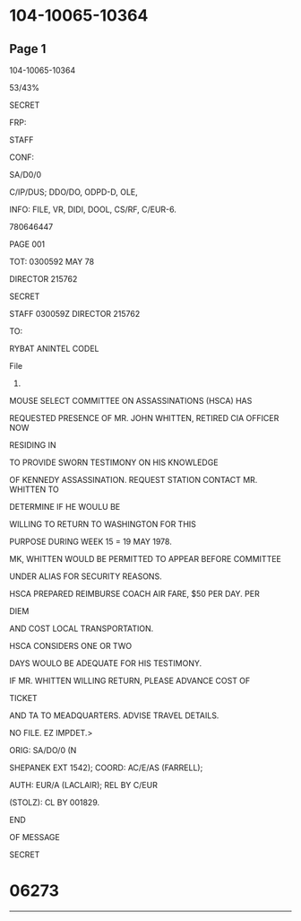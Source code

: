 # 104-10065-10364

## Page 1

104-10065-10364

53/43%

SECRET

FRP:

STAFF

CONF:

SA/D0/0

C/IP/DUS; DDO/DO, ODPD-D, OLE,

INFO: FILE, VR, DIDI, DOOL, CS/RF, C/EUR-6.

780646447

PAGE 001

TOT: 0300592 MAY 78

DIRECTOR 215762

SECRET

STAFF 030059Z DIRECTOR 215762

TO:

RYBAT ANINTEL CODEL

File

1.

MOUSE SELECT COMMITTEE ON ASSASSINATIONS (HSCA) HAS

REQUESTED PRESENCE OF MR. JOHN WHITTEN, RETIRED CIA OFFICER NOW

RESIDING IN

TO PROVIDE SWORN TESTIMONY ON HIS KNOWLEDGE

OF KENNEDY ASSASSINATION. REQUEST STATION CONTACT MR. WHITTEN TO

DETERMINE IF HE WOULU BE

WILLING TO RETURN TO WASHINGTON FOR THIS

PURPOSE DURING WEEK 15 = 19 MAY 1978.

MK, WHITTEN WOULD BE PERMITTED TO APPEAR BEFORE COMMITTEE

UNDER ALIAS FOR SECURITY REASONS.

HSCA PREPARED REIMBURSE COACH AIR FARE, $50 PER DAY. PER

DIEM

AND COST LOCAL TRANSPORTATION.

HSCA CONSIDERS ONE OR TWO

DAYS WOULO BE ADEQUATE FOR HIS TESTIMONY.

IF MR. WHITTEN WILLING RETURN, PLEASE ADVANCE COST OF

TICKET

AND TA TO MEADQUARTERS. ADVISE TRAVEL DETAILS.

NO FILE. EZ IMPDET.>

ORIG: SA/DO/0 (N

SHEPANEK EXT 1542); COORD: AC/E/AS (FARRELL);

AUTH: EUR/A (LACLAIR); REL BY C/EUR

(STOLZ): CL BY 001829.

END

OF MESSAGE

SECRET

# 06273

---

